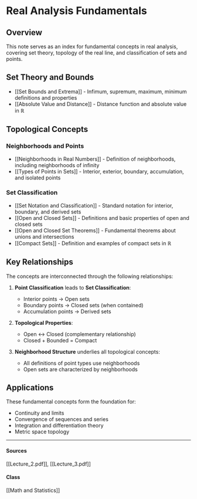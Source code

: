 # Real Analysis Fundamentals

## Overview

This note serves as an index for fundamental concepts in real analysis, covering set theory, topology of the real line, and classification of sets and points.

## Set Theory and Bounds

- [[Set Bounds and Extrema]] - Infimum, supremum, maximum, minimum definitions and properties
- [[Absolute Value and Distance]] - Distance function and absolute value in $\mathbb{R}$

## Topological Concepts

### Neighborhoods and Points
- [[Neighborhoods in Real Numbers]] - Definition of neighborhoods, including neighborhoods of infinity
- [[Types of Points in Sets]] - Interior, exterior, boundary, accumulation, and isolated points

### Set Classification  
- [[Set Notation and Classification]] - Standard notation for interior, boundary, and derived sets
- [[Open and Closed Sets]] - Definitions and basic properties of open and closed sets
- [[Open and Closed Set Theorems]] - Fundamental theorems about unions and intersections
- [[Compact Sets]] - Definition and examples of compact sets in $\mathbb{R}$

## Key Relationships

The concepts are interconnected through the following relationships:

1. **Point Classification** leads to **Set Classification**:
   - Interior points → Open sets
   - Boundary points → Closed sets (when contained)
   - Accumulation points → Derived sets

2. **Topological Properties**:
   - Open ↔ Closed (complementary relationship)
   - Closed + Bounded = Compact

3. **Neighborhood Structure** underlies all topological concepts:
   - All definitions of point types use neighborhoods
   - Open sets are characterized by neighborhoods

## Applications

These fundamental concepts form the foundation for:
- Continuity and limits
- Convergence of sequences and series
- Integration and differentiation theory
- Metric space topology

---
#### Sources
[[Lecture_2.pdf]], [[Lecture_3.pdf]]
#### Class
[[Math and Statistics]]